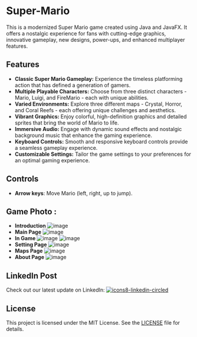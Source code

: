 # Super-Mario
This is a modernized Super Mario game created using Java and JavaFX. It offers a nostalgic experience for fans with cutting-edge graphics, innovative gameplay, new designs, power-ups, and enhanced multiplayer features.

## Features

- **Classic Super Mario Gameplay:** Experience the timeless platforming action that has defined a generation of gamers.
- **Multiple Playable Characters:** Choose from three distinct characters - Mario, Luigi, and FireMario - each with unique abilities.
- **Varied Environments:** Explore three different maps - Crystal, Horror, and Coral Reefs - each offering unique challenges and aesthetics.
- **Vibrant Graphics:** Enjoy colorful, high-definition graphics and detailed sprites that bring the world of Mario to life.
- **Immersive Audio:** Engage with dynamic sound effects and nostalgic background music that enhance the gaming experience.
- **Keyboard Controls:** Smooth and responsive keyboard controls provide a seamless gameplay experience.
- **Customizable Settings:** Tailor the game settings to your preferences for an optimal gaming experience.


## Controls
- **Arrow keys**: Move Mario (left, right, up to jump).

## Game Photo :
- **Introduction**
![image](https://github.com/AhmedHamed408/Super-Mario/assets/128772653/cc45bab2-818d-4fd7-bc44-e316782b71ab)
- **Main Page**
![image](https://github.com/AhmedHamed408/Super-Mario/assets/128772653/fe3383ed-98c2-4623-a902-9d3d4d5cbced)
- **In Game**
![image](https://github.com/AhmedHamed408/Super-Mario/assets/128772653/58b8c730-64f2-4372-9b91-433781e32300)
![image](https://github.com/AhmedHamed408/Super-Mario/assets/128772653/45a7611d-03aa-4ebb-8ac9-97e71741c080)
- **Setting Page**
![image](https://github.com/AhmedHamed408/Super-Mario/assets/128772653/bec0acee-5179-4cce-9528-1dc7aeda0fb6)
- **Maps Page**
![image](https://github.com/AhmedHamed408/Super-Mario/assets/128772653/a3db51e1-6e10-4c2c-a7e5-a7bb3da9f3a8)
- **About Page**
![image](https://github.com/AhmedHamed408/Super-Mario/assets/128772653/f02c90b2-4863-4c71-a8ab-aa3a429e99a0)

## LinkedIn Post

Check out our latest update on LinkedIn: [![icons8-linkedin-circled](https://github.com/AhmedHamed408/Super-Mario/assets/128772653/11fbd0e2-eedb-479a-8598-5be3fee6a870)
](https://www.linkedin.com/posts/madyhamed_java-javafx-oop-activity-7199137918223892480-jEaw)

## License

This project is licensed under the MIT License. See the [LICENSE](LICENSE) file for details.
